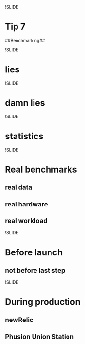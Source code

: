 !SLIDE
# Tip 7 #
##Benchmarking##

!SLIDE
# lies #

!SLIDE
# damn lies #

!SLIDE
# statistics #

!SLIDE
# Real benchmarks #
## real data ##
## real hardware ##
## real workload ##

!SLIDE
# Before launch #
## not before last step ##

!SLIDE
# During production #
## newRelic ##
## Phusion Union Station ##